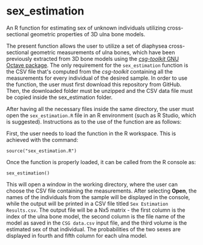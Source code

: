 # sex_estimation
An R function for estimating sex of unknown individuals utilizing cross-sectional geometric properties of 3D ulna bone models.

The present function allows the user to utilize a set of diaphysea cross-sectional geometric measurements of ulna bones, which have been previously extracted from 3D bone models using the [*csg-toolkit* GNU Octave package](https://github.com/pr0m1th3as/long-bone-diaphyseal-CSG-Toolkit/tree/v1.0.1). The only requirement for the `sex_estimation` function is the CSV file that's computed from the *csg-toolkit* containing all the measurements for every individual of the desired sample. In order to use the function, the user must first download this repository from GitHub. Then, the downloaded folder must be unzipped and the CSV data file must be copied inside the sex_estimation folder.

After having all the necessary files inside the same directory, the user must open the `sex_estimation.R` file in an R environment (such as R Studio, which is suggested). Instructions as to the use of the function are as follows:

First, the user needs to load the function in the R workspace. This is achieved with the command:
```
source("sex_estimation.R")
```

Once the function is properly loaded, it can be called from the R console as:
```
sex_estimation()
```

This will open a window in the working directory, where the user can choose the CSV file containing the measurements. After selecting **Open**, the names of the individuals from the sample will be displayed in the console, while the output will be printed in a CSV file titled `Sex Estimation Results.csv`. The output file will be a Nx5 matrix - the first column is the index of the ulna bone model, the second column is the file name of the model as saved in the `CSG data.csv` input file, and the third volume is the estimated sex of that individual. The probabilities of the two sexes are displayed in fourth and fifth column for each ulna model.
